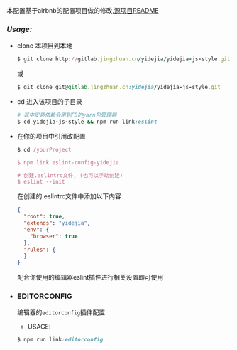 

本配置基于airbnb的配置项目做的修改,[源项目README](airbnb-README.md)

### _Usage:_

- clone 本项目到本地

  ```ruby
  $ git clone http://gitlab.jingzhuan.cn/yidejia/yidejia-js-style.git
  ```

  或

  ```ruby
  $ git clone git@gitlab.jingzhuan.cn:yidejia/yidejia-js-style.git
  ```

- cd 进入该项目的子目录

  ```ruby
  # 其中安装依赖会用到FB的yarn包管理器
  $ cd yidejia-js-style && npm run link:eslint
  ```

- 在你的项目中引用改配置

  ```ruby
  $ cd /yourProject

  $ npm link eslint-config-yidejia

  # 创建.eslintrc文件, (也可以手动创建)
  $ eslint --init

  ```

  在创建的.eslintrc文件中添加以下内容

  ```json
  {
    "root": true,
    "extends": "yidejia",
    "env": {
      "browser": true
    },
    "rules": {
    }
  }
  ```

  配合你使用的编辑器eslint插件进行相关设置即可使用

- ### EDITORCONFIG

  编辑器的`editorconfig`插件配置

  - USAGE:

  ```ruby
  $ npm run link:editorconfig
  ```

